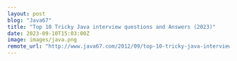 ```yaml
---
layout: post
blog: "Java67"
title: "Top 10 Tricky Java interview questions and Answers (2023)"
date: 2023-09-10T15:03:00Z
image: images/java.png
remote_url: "http://www.java67.com/2012/09/top-10-tricky-java-interview-questions-answers.html"
---
```

